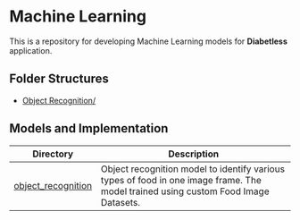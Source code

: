 # Machine Learning
This is a repository for developing Machine Learning models for **Diabetless** application.

## Folder Structures
- [Object Recognition/](./object_recognition/)

## Models and Implementation

| Directory | Description |
|-----------|-------------|
| [object_recognition](./object_recognition/) | Object recognition model to identify various types of food in one image frame. The model trained using custom Food Image Datasets.

